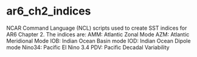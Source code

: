 # ar6_ch2_indices
NCAR Command Language (NCL) scripts used to create SST indices for AR6 Chapter 2. The indices are:
AMM: Atlantic Zonal Mode
AZM: Atlantic Meridional Mode
IOB: Indian Ocean Basin mode
IOD: Indian Ocean Dipole mode
Nino34: Pacific El Nino 3.4 
PDV: Pacific Decadal Variability
